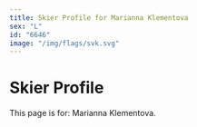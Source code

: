 ```yaml
---
title: Skier Profile for Marianna Klementova
sex: "L"
id: "6646"
image: "/img/flags/svk.svg" 
---
```


# Skier Profile

This page is for: Marianna Klementova.
    